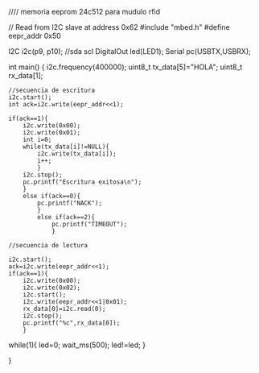 //// memoria eeprom 24c512 para mudulo rfid
                                                                                                                                                                          
// Read from I2C slave at address 0x62
#include "mbed.h"
#define eepr_addr 0x50

I2C i2c(p9, p10); //sda   scl
DigitalOut led(LED1);
Serial pc(USBTX,USBRX);

int main() {
    i2c.frequency(400000);
    uint8_t tx_data[5]="HOLA";
    uint8_t rx_data[1];
    
    //secuencia de escritura
    i2c.start();
    int ack=i2c.write(eepr_addr<<1);
    
    if(ack==1){
        i2c.write(0x00);
        i2c.write(0x01);
        int i=0;
        while(tx_data[i]!=NULL){
            i2c.write(tx_data[i]);
            i++;
            }
        i2c.stop();
        pc.printf("Escritura exitosa\n");    
        }    
        else if(ack==0){
            pc.printf("NACK");
            }    
            else if(ack==2){
                pc.printf("TIMEOUT");
                }
    
    //secuencia de lectura
    
    i2c.start();
    ack=i2c.write(eepr_addr<<1);
    if(ack==1){
        i2c.write(0x00);
        i2c.write(0x02);
        i2c.start();
        i2c.write(eepr_addr<<1|0x01);
        rx_data[0]=i2c.read(0);
        i2c.stop();
        pc.printf("%c",rx_data[0]);
        }

while(1){
    led=0;
    wait_ms(500);
    led!=led;
    }    
    
}
  
  
